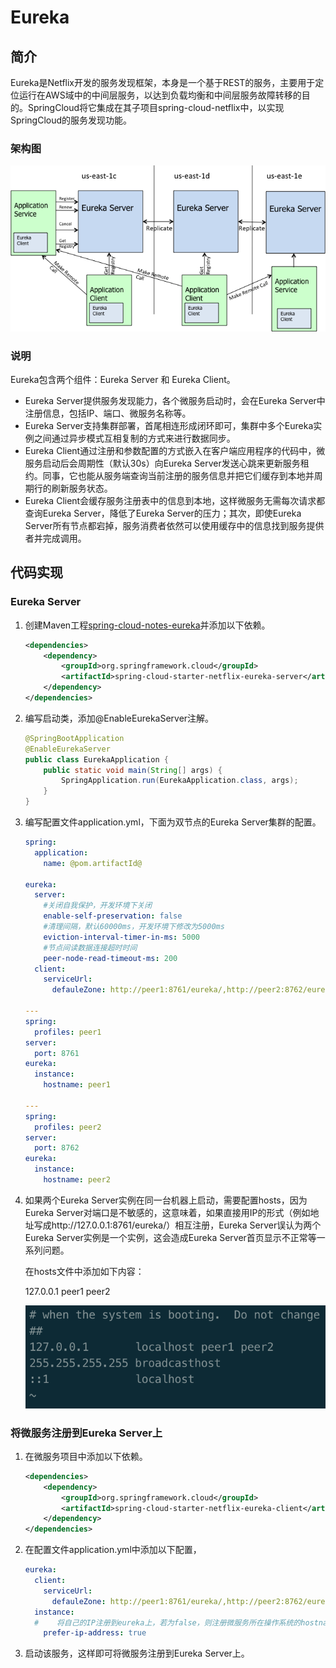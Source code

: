 # Eureka

## 简介

Eureka是Netflix开发的服务发现框架，本身是一个基于REST的服务，主要用于定位运行在AWS域中的中间层服务，以达到负载均衡和中间层服务故障转移的目的。SpringCloud将它集成在其子项目spring-cloud-netflix中，以实现SpringCloud的服务发现功能。

### 架构图

<img src="./assets/eureka架构图.png" alt="eureka架构图" style="zoom:100%;" />

### 说明

Eureka包含两个组件：Eureka Server 和 Eureka Client。

- Eureka Server提供服务发现能力，各个微服务启动时，会在Eureka Server中注册信息，包括IP、端口、微服务名称等。
- Eureka Server支持集群部署，首尾相连形成闭环即可，集群中多个Eureka实例之间通过异步模式互相复制的方式来进行数据同步。
- Eureka Client通过注册和参数配置的方式嵌入在客户端应用程序的代码中，微服务启动后会周期性（默认30s）向Eureka Server发送心跳来更新服务租约。同事，它也能从服务端查询当前注册的服务信息并把它们缓存到本地并周期行的刷新服务状态。
- Eureka Client会缓存服务注册表中的信息到本地，这样微服务无需每次请求都查询Eureka Server，降低了Eureka Server的压力；其次，即使Eureka Server所有节点都宕掉，服务消费者依然可以使用缓存中的信息找到服务提供者并完成调用。

## 代码实现

### Eureka Server

1. 创建Maven工程[spring-cloud-notes-eureka](../spring-cloud-notes-eureka)并添加以下依赖。

   ```xml
   <dependencies>
       <dependency>
           <groupId>org.springframework.cloud</groupId>
           <artifactId>spring-cloud-starter-netflix-eureka-server</artifactId>
       </dependency>
   </dependencies>
   ```

2. 编写启动类，添加@EnableEurekaServer注解。

   ```java
   @SpringBootApplication
   @EnableEurekaServer
   public class EurekaApplication {
       public static void main(String[] args) {
           SpringApplication.run(EurekaApplication.class, args);
       }
   }
   ```

3. 编写配置文件application.yml，下面为双节点的Eureka Server集群的配置。

   ```yml
   spring:
     application:
       name: @pom.artifactId@
   
   eureka:
     server:
       #关闭自我保护，开发环境下关闭
       enable-self-preservation: false
       #清理间隔，默认60000ms，开发环境下修改为5000ms
       eviction-interval-timer-in-ms: 5000
       #节点间读数据连接超时时间
       peer-node-read-timeout-ms: 200
     client:
       serviceUrl:
         defauleZone: http://peer1:8761/eureka/,http://peer2:8762/eureka/
   
   ---
   spring:
     profiles: peer1
   server:
     port: 8761
   eureka:
     instance:
       hostname: peer1
   
   ---
   spring:
     profiles: peer2
   server:
     port: 8762
   eureka:
     instance:
       hostname: peer2
   ```

4. 如果两个Eureka Server实例在同一台机器上启动，需要配置hosts，因为Eureka Server对端口是不敏感的，这意味着，如果直接用IP的形式（例如地址写成http://127.0.0.1:8761/eureka/）相互注册，Eureka Server误认为两个Eureka Server实例是一个实例，这会造成Eureka Server首页显示不正常等一系列问题。

   在hosts文件中添加如下内容：

   127.0.0.1       peer1 peer2

   ![image-20191010144413267](./assets/image-20191010144413267.png)

### 将微服务注册到Eureka Server上

1. 在微服务项目中添加以下依赖。

   ```xml
   <dependencies>
       <dependency>
           <groupId>org.springframework.cloud</groupId>
           <artifactId>spring-cloud-starter-netflix-eureka-client</artifactId>
       </dependency>
   </dependencies>
   ```

2. 在配置文件application.yml中添加以下配置，

   ```yml
   eureka:
     client:
       serviceUrl:
         defauleZone: http://peer1:8761/eureka/,http://peer2:8762/eureka/
     instance:
     #    将自己的IP注册到eureka上，若为false，则注册微服务所在操作系统的hostname到eureka上
       prefer-ip-address: true
   ```

3. 启动该服务，这样即可将微服务注册到Eureka Server上。